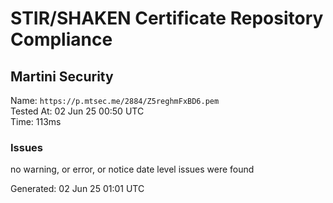 # STIR/SHAKEN Certificate Repository Compliance

## Martini Security

Name: `https://p.mtsec.me/2884/Z5reghmFxBD6.pem`\
Tested At: 02 Jun 25 00:50 UTC\
Time: 113ms

### Issues

no warning, or error, or notice date level issues were found

Generated: 02 Jun 25 01:01 UTC